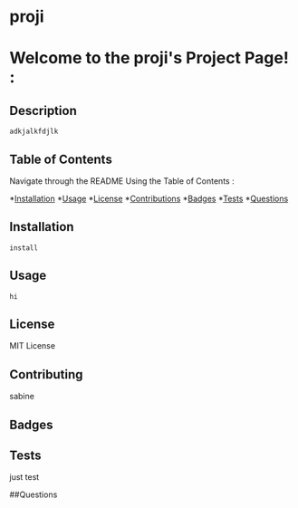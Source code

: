 # proji

  # Welcome to the proji's Project Page! : 

  ## Description
    adkjalkfdjlk

  ## Table of Contents
  Navigate through the README Using the Table of Contents : 

  *[Installation](#installation)
  *[Usage](#usage)
  *[License](#license)
  *[Contributions](#contributing)
  *[Badges](#badges)
  *[Tests](#tests)
  *[Questions](#questions)

  ## Installation
    install

  ## Usage
    hi

  ## License
  MIT License

  ## Contributing
  sabine

  ## Badges

  ## Tests
  just test

  ##Questions

  